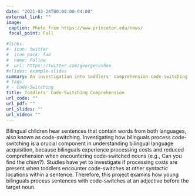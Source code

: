 ```yaml
---
date: "2021-03-24T00:00:00-04:00"
external_link: ""
image:
 caption: Photo from https://www.princeton.edu/news/
 focal_point: Full

#links:
#- icon: twitter
#  icon_pack: fab
#  name: Follow
#  url: https://twitter.com/georgecushen
#slides: example-slides
summary: An investigation into toddlers' comprehension code-switching
# tags:
# - Code-Switching
title: Toddlers' Code-Switching Comprehension
url_code: ""
url_pdf: ""
url_slides: ""
url_video: ""
---
```


Bilingual children hear sentences that contain words from both languages, also known as code-switching. Investigating how bilinguals process code-switching is a crucial component in understanding bilingual language acquisition, because bilinguals experience processing costs and reduced comprehension when encountering code-switched nouns (e.g., Can you find the *chien*?). Studies have yet to investigate if processing costs are present when toddlers encounter code-switches at other syntactic locations within a sentence. Therefore, this project examins how young bilinguals process sentences with code-switches at an adjective before the target noun.
